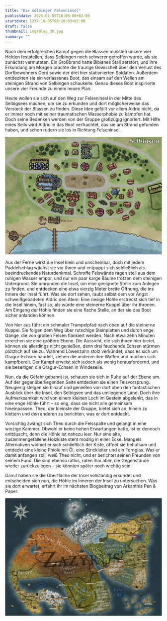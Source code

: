 ```yaml
---
title: "Die selbinger Felseninsel"
publishdate: 2025-01-05T10:00:00+02:00
startdate: 1237-10-05T00:10:03+02:00
draft: false
thumbnail: img/Blog_30.jpg
summary: ""
---
```


Nach dem erfolgreichen Kampf gegen die Blassen mussten unsere vier Helden feststellen, dass Selbingen noch schwerer getroffen wurde, als sie zunächst vermuteten. Ein Großbrand hatte Bibianes Stall zerstört, und ihre Erkundung am Morgen brachte die traurige Gewissheit über den Verlust des Dorfbewohners Gerd sowie der drei hier stationierten Soldaten. Außerdem entdeckten sie ein verlassenes Boot, das einsam auf den Wellen am steinigen Strand von Selbingen schaukelte. Genau dieses Boot inspirierte unsere vier Freunde zu einem neuen Plan.

Heute wollen sie sich auf den Weg zur Felseninsel in der Mitte des Selbigsees machen, um sie zu erkunden und dort möglicherweise das Versteck der Blassen zu finden. Diese Idee gefällt vor allem Aldric nicht, da er immer noch mit seiner traumatischen Wasserphobie zu kämpfen hat. Doch seine Bedenken werden von der Gruppe großzügig ignoriert. Mit Hilfe eines Seils wird Aldric in das Boot verfrachtet, das sie am Strand gefunden haben, und schon rudern sie los in Richtung Felseninsel.

<div class="center">
  <img class="img-fluid" title="Karte Selbingen" alt="Karte Selbingen." src="./img/selbingen.jpg" />
</div>

Aus der Ferne wirkt die Insel klein und unscheinbar, doch mit jedem Paddelschlag wächst sie vor ihnen und entpuppt sich schließlich als beeindruckendes Naturdenkmal. Schroffe Felswände ragen steil aus dem ruhigen Wasser empor, und nur ein paar karge Bäume trotzen dem steinigen Untergrund. Sie umrunden die Insel, um eine geeignete Stelle zum Anlegen zu finden, und entdecken eine etwa vierzig Meter breite Öffnung, die ins Innere der Insel führt. Was sie dort sehen, raubt selbst dem vor Angst schweißgebadeten Aldric den Atem: Eine riesige Höhle erstreckt sich tief in die Insel hinein, fast so, als würde eine steinerne Kuppel über ihr thronen. Am Eingang der Höhle finden sie eine flache Stelle, an der sie das Boot sicher anlanden können.

Von hier aus führt ein schmaler Trampelpfad nach oben auf die steinerne Kuppel. Sie folgen dem Weg über rutschige Steinplatten und durch enge Gänge, die von großen Felsen flankiert werden. Nach etwa zehn Minuten erreichen sie eine größere Ebene. Die Aussicht, die sich ihnen hier bietet, können sie allerdings nicht genießen, denn drei fauchende Echsen stürmen plötzlich auf sie zu. Während Löwenzahn stolz verkündet, dass es sich um Gragur-Echsen handelt, ziehen die anderen ihre Waffen und machen sich kampfbereit. Der Kampf erweist sich jedoch als wenig herausfordernd, und sie beseitigen die Gragur-Echsen in Windeseile.

Nun, da die Gefahr gebannt ist, schauen sie sich in Ruhe auf der Ebene um. Auf der gegenüberliegenden Seite entdecken sie einen Felsvorsprung. Neugierig steigen sie hinauf und genießen von dort oben den fantastischen Ausblick über die Insel, den Selbigsee und das umliegende Land. Doch ihre Aufmerksamkeit wird von einem kleinen Loch im Gestein abgelenkt, das in eine enge Höhle führt – so eng, dass sie nicht alle gemeinsam hineinpassen. Theo, der kleinste der Gruppe, bietet sich an, hinein zu klettern und den anderen zu berichten, was er dort entdeckt.

Vorsichtig zwängt sich Theo durch die Felsspalte und gelangt in eine winzige Kammer. Obwohl er keine hohen Erwartungen hatte, ist er dennoch enttäuscht, denn die Höhle ist nahezu leer. Nur eine alte, zusammengefallene Holzkiste steht modrig in einer Ecke. Mangels Alternativen widmet er sich schließlich der Kiste, öffnet sie behutsam und entdeckt eine kleine Phiole mit Öl, eine Strickleiter und ein Fernglas. Was er damit anfangen soll, weiß Theo nicht, und er berichtet seinen Freunden von seinem Fund. Die sind ebenso ratlos, raten ihm aber, die Gegenstände wieder zurückzulegen – sie könnten später noch wichtig sein.

Damit haben sie die Oberfläche der Insel vollständig erkundet und entscheiden sich nun, die Höhle im Inneren der Insel zu untersuchen. Was sie dort erwartet, erfahrt ihr im nächsten Blogbeitrag von Arkanthia Pen & Paper.

<div class="center">
  <img class="img-fluid" title="Weltkarte Arkanthia" alt="Weltkarte Arkanthia." src="./img/Arkanthia_Full_Map_Selbingen_Felseninsel.jpg" />
</div>
